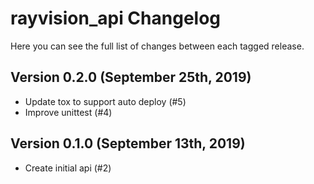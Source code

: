 rayvision_api Changelog
=======================
Here you can see the full list of changes between each tagged release.

Version 0.2.0 (September 25th, 2019)
------------------------------------
  - Update tox to support auto deploy (#5)
  - Improve unittest (#4)

Version 0.1.0 (September 13th, 2019)
------------------------------------
  - Create initial api (#2)
